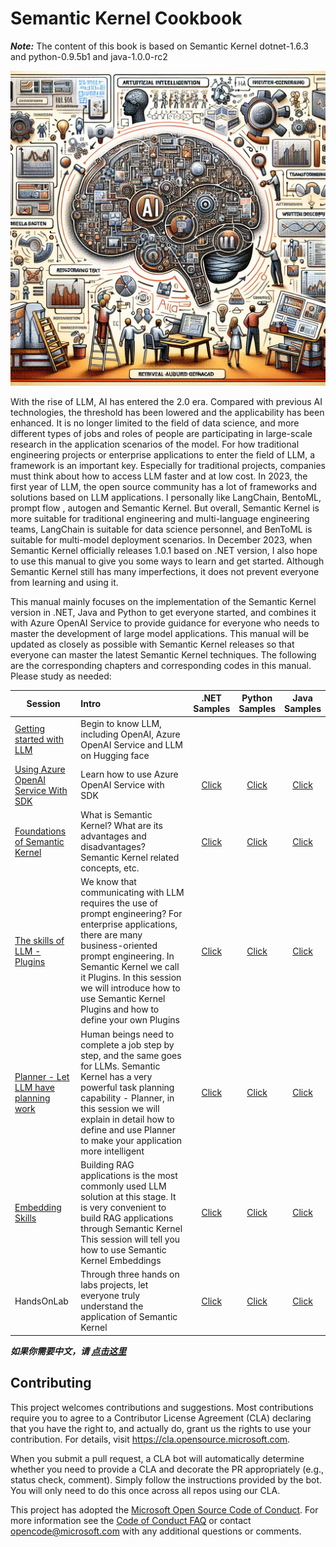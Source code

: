# **Semantic Kernel Cookbook**

***Note:*** The content of this book is based on Semantic Kernel dotnet-1.6.3 and python-0.9.5b1 and java-1.0.0-rc2

![cover](imgs/cover.png)

With the rise of LLM, AI has entered the 2.0 era. Compared with previous AI technologies, the threshold has been lowered and the applicability has been enhanced. It is no longer limited to the field of data science, and more different types of jobs and roles of people are participating in large-scale research in the application scenarios of the model. For how traditional engineering projects or enterprise applications to enter the field of LLM, a framework is an important key. Especially for traditional projects, companies must think about how to access LLM faster and at low cost. In 2023, the first year of LLM, the open source community has a lot of frameworks and solutions based on LLM applications. I personally like LangChain, BentoML, prompt flow , autogen and Semantic Kernel. But overall, Semantic Kernel is more suitable for traditional engineering and multi-language engineering teams, LangChain is suitable for data science personnel, and BenToML is suitable for multi-model deployment scenarios. In December 2023, when Semantic Kernel officially releases 1.0.1 based on .NET version, I also hope to use this manual to give you some ways to learn and get started. Although Semantic Kernel still has many imperfections, it does not prevent everyone from learning and using it.

This manual mainly focuses on the implementation of the Semantic Kernel version in .NET, Java and Python to get everyone started, and combines it with Azure OpenAI Service to provide guidance for everyone who needs to master the development of large model applications. This manual will be updated as closely as possible with Semantic Kernel releases so that everyone can master the latest Semantic Kernel techniques. The following are the corresponding chapters and corresponding codes in this manual. Please study as needed:

| Session  | Intro | <center>.NET<br/> Samples</center> | <center>Python <br/>Samples</center> | <center>Java <br/>Samples</center> |
|----------|:----------|:-------------:|:-------------:|:-------------:|
| [Getting started with LLM](https://github.com/microsoft/SemanticKernelCookBook/blob/main/docs/en/00.IntroduceLLM.md) | Begin to know LLM, including OpenAI, Azure OpenAI Service and LLM on Hugging face |  |  |  |
| [Using Azure OpenAI Service With SDK](https://github.com/microsoft/SemanticKernelCookBook/blob/main/docs/en/01.UsingAzureOpenAIServiceWithSDK.md)  |  Learn how to use Azure OpenAI Service with SDK  |  <center>[Click](https://github.com/microsoft/SemanticKernelCookBook/blob/main/notebooks/dotNET/01/dotNETSDKAOAIDemo.ipynb)</center> | <center>[Click](https://github.com/microsoft/SemanticKernelCookBook/blob/main/notebooks/python/01/PythonSDKAOAIDemo.ipynb)</center> |<center>[Click](https://github.com/microsoft/SemanticKernelCookBook/blob/main/notebooks/java/01/JavaSDKAOAIDemo.ipynb)</center>  |
| [Foundations of Semantic Kernel](https://github.com/microsoft/SemanticKernelCookBook/blob/main/docs/en/02.IntroduceSemanticKernel.md)  | What is Semantic Kernel? What are its advantages and disadvantages? Semantic Kernel related concepts, etc. | <center>[Click](https://github.com/microsoft/SemanticKernelCookBook/blob/main/notebooks/dotNET/02/LearnSK.ipynb)</center> | <center>[Click](https://github.com/microsoft/SemanticKernelCookBook/blob/main/notebooks/python/02/LearnSK.ipynb)</center> |<center>[Click](https://github.com/microsoft/SemanticKernelCookBook/blob/main/notebooks/java/02/LearnSK.ipynb)</center>  |
| [The skills of LLM - Plugins](https://github.com/microsoft/SemanticKernelCookBook/blob/main/docs/en/03.Plugins.md) | We know that communicating with LLM requires the use of prompt engineering? For enterprise applications, there are many business-oriented prompt engineering. In Semantic Kernel we call it Plugins. In this session we will introduce how to use Semantic Kernel Plugins and how to define your own Plugins | <center>[Click](https://github.com/microsoft/SemanticKernelCookBook/blob/main/notebooks/dotNET/03/PluginWithSK.ipynb)</center> | <center>[Click](https://github.com/microsoft/SemanticKernelCookBook/blob/main/notebooks/python/03/PluginWithSK.ipynb)</center> |<center>[Click](https://github.com/microsoft/SemanticKernelCookBook/blob/main/notebooks/java/03/PluginWithSK.ipynb)</center> |
| [Planner - Let LLM have planning work](https://github.com/microsoft/SemanticKernelCookBook/blob/main/docs/en/04.Planner.md) | Human beings need to complete a job step by step, and the same goes for LLMs. Semantic Kernel has a very powerful task planning capability - Planner, in this session we will explain in detail how to define and use Planner to make your application more intelligent | <center>[Click](https://github.com/microsoft/SemanticKernelCookBook/blob/main/notebooks/dotNET/04/PlannerWithSK.ipynb)</center> | <center>[Click](https://github.com/microsoft/SemanticKernelCookBook/blob/main/notebooks/python/04/PlannerWithSK.ipynb)</center> | <center>[Click](https://github.com/microsoft/SemanticKernelCookBook/blob/main/notebooks/java/04/PlannerWithSK.ipynb)</center> |
| [Embedding Skills](https://github.com/microsoft/SemanticKernelCookBook/blob/main/docs/en/05.Embeddings.md)  | Building RAG applications is the most commonly used LLM solution at this stage. It is very convenient to build RAG applications through Semantic Kernel This session will tell you how to use Semantic Kernel Embeddings  | <center>[Click](https://github.com/microsoft/SemanticKernelCookBook/blob/main/notebooks/dotNET/05/EmbeddingsWithSK.ipynb)</center> | <center>[Click](https://github.com/microsoft/SemanticKernelCookBook/blob/main/notebooks/python/05/EmbeddingsWithSK.ipynb)</center> | <center>[Click](https://github.com/microsoft/SemanticKernelCookBook/blob/main/notebooks/java/05/EmbeddingsWithSK.ipynb)</center> |
| HandsOnLab | Through three hands on labs projects, let everyone truly understand the application of Semantic Kernel | <center>[Click](https://github.com/microsoft/SemanticKernelCookBook/tree/main/workshop/dotNET)</center> | <center>[Click](https://github.com/microsoft/SemanticKernelCookBook/tree/main/workshop/python)</center> | <center>[Click](https://github.com/microsoft/SemanticKernelCookBook/tree/main/workshop/java)</center> |


***如果你需要中文，请 [点击这里](https://github.com/microsoft/SemanticKernelCookBook/blob/main/README.zh-cn.md)***


## Contributing

This project welcomes contributions and suggestions.  Most contributions require you to agree to a
Contributor License Agreement (CLA) declaring that you have the right to, and actually do, grant us
the rights to use your contribution. For details, visit https://cla.opensource.microsoft.com.

When you submit a pull request, a CLA bot will automatically determine whether you need to provide
a CLA and decorate the PR appropriately (e.g., status check, comment). Simply follow the instructions
provided by the bot. You will only need to do this once across all repos using our CLA.

This project has adopted the [Microsoft Open Source Code of Conduct](https://opensource.microsoft.com/codeofconduct/).
For more information see the [Code of Conduct FAQ](https://opensource.microsoft.com/codeofconduct/faq/) or
contact [opencode@microsoft.com](mailto:opencode@microsoft.com) with any additional questions or comments.
